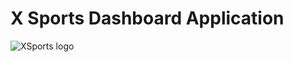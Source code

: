 # X Sports Dashboard Application

![XSports logo](https://github.com/JokaSolutionsApp/x_sport_dashboard_app/assets/155823812/6edbb66c-431a-4cd4-9390-490f9428a1e7)
